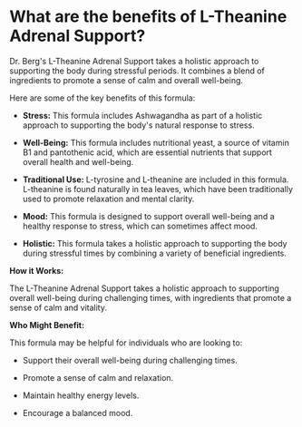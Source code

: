 # What are the benefits of L-Theanine Adrenal Support?

Dr. Berg's L-Theanine Adrenal Support takes a holistic approach to supporting the body during stressful periods. It combines a blend of ingredients to promote a sense of calm and overall well-being. 

Here are some of the key benefits of this formula: 

- **Stress:** This formula includes Ashwagandha as part of a holistic approach to supporting the body's natural response to stress. 

- **Well-Being:** This formula includes nutritional yeast, a source of vitamin B1 and pantothenic acid, which are essential nutrients that support overall health and well-being. 

- **Traditional Use:** L-tyrosine and L-theanine are included in this formula. L-theanine is found naturally in tea leaves, which have been traditionally used to promote relaxation and mental clarity. 

- **Mood:** This formula is designed to support overall well-being and a healthy response to stress, which can sometimes affect mood. 

- **Holistic:** This formula takes a holistic approach to supporting the body during stressful times by combining a variety of beneficial ingredients. 

**How it Works:** 

The L-Theanine Adrenal Support takes a holistic approach to supporting overall well-being during challenging times, with ingredients that promote a sense of calm and vitality. 

**Who Might Benefit:** 

This formula may be helpful for individuals who are looking to:  

- Support their overall well-being during challenging times. 

- Promote a sense of calm and relaxation. 

- Maintain healthy energy levels. 

- Encourage a balanced mood.